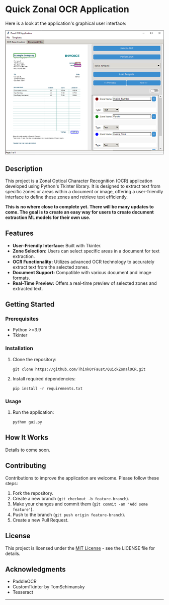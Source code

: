 # Quick Zonal OCR Application


Here is a look at the application's graphical user interface:

![GUI Screenshot](static/ZonalOCR-Example.PNG)


## Description

This project is a Zonal Optical Character Recognition (OCR) application developed using Python's Tkinter library. It is designed to extract text from specific zones or areas within a document or image, offering a user-friendly interface to define these zones and retrieve text efficiently.

**This is no where close to complete yet. There will be many updates to come. The goal is to create an easy way for users to create document extraction ML models for their own use.**

## Features

- **User-Friendly Interface:** Built with Tkinter.
- **Zone Selection:** Users can select specific areas in a document for text extraction.
- **OCR Functionality:** Utilizes advanced OCR technology to accurately extract text from the selected zones.
- **Document Support:** Compatible with various document and image formats.
- **Real-Time Preview:** Offers a real-time preview of selected zones and extracted text.

## Getting Started

### Prerequisites

- Python >=3.9
- Tkinter

### Installation

1. Clone the repository:
   ```
   git clone https://github.com/ThinkOrFaust/QuickZonalOCR.git
   ```
2. Install required dependencies:
   ```
   pip install -r requirements.txt
   ```

### Usage

1. Run the application:
   ```
   python gui.py
   ```

## How It Works

Details to come soon.

## Contributing

Contributions to improve the application are welcome. Please follow these steps:

1. Fork the repository.
2. Create a new branch (`git checkout -b feature-branch`).
3. Make your changes and commit them (`git commit -am 'Add some feature'`).
4. Push to the branch (`git push origin feature-branch`).
5. Create a new Pull Request.

## License

This project is licensed under the [MIT License](LICENSE) - see the LICENSE file for details.

## Acknowledgments

- PaddleOCR
- CustomTkinter by TomSchimansky
- Tesseract

---
